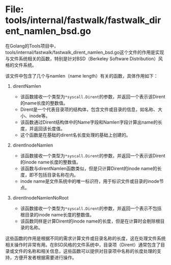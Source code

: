 # File: tools/internal/fastwalk/fastwalk_dirent_namlen_bsd.go

在Golang的Tools项目中，tools/internal/fastwalk/fastwalk_dirent_namlen_bsd.go这个文件的作用是实现与文件系统相关的函数，特别是针对BSD（Berkeley Software Distribution）风格的文件系统。

该文件中包含了几个与namlen（name length）有关的函数，具体作用如下：

1. direntNamlen
   - 该函数接收一个类型为`*syscall.Dirent`的参数，并返回一个表示该Dirent的name长度的整数值。
   - Dirent是一个代表目录项的结构体，包含文件或目录的信息，如名称、大小、inode等。
   - 该函数通过Dirent结构体中的Name字段和Namlen字段计算出name的长度，并返回该长度值。
   - 这个函数是在基础的dirent名长度处理的基础上创建的。

2. direntInodeNamlen
   - 该函数接收一个类型为`*syscall.Dirent`的参数，并返回一个表示该Dirent的inode name长度的整数值。
   - 该函数与direntNamlen函数类似，但是只计算Dirent的inode name的长度，即不包括目录名称在内。
   - inode name是文件系统中的唯一标识符，用于标识文件或目录的inode节点。

3. direntInodeNamlenNoRoot
   - 该函数接收一个类型为`*syscall.Dirent`的参数，并返回一个表示不包括根目录的inode name长度的整数值。
   - 该函数同样是计算Dirent的inode name的长度，但是在计算时会剔除根目录的名称。

这些函数的作用是根据不同的需求计算文件或目录名称的长度，这在处理文件系统相关操作时非常有用。在BSD风格的文件系统中，目录项（Dirent）通常包含了目录或文件的名称和相关信息，这些函数可以提供对目录项中名称的长度处理的支持，方便开发者根据需要进行操作。

